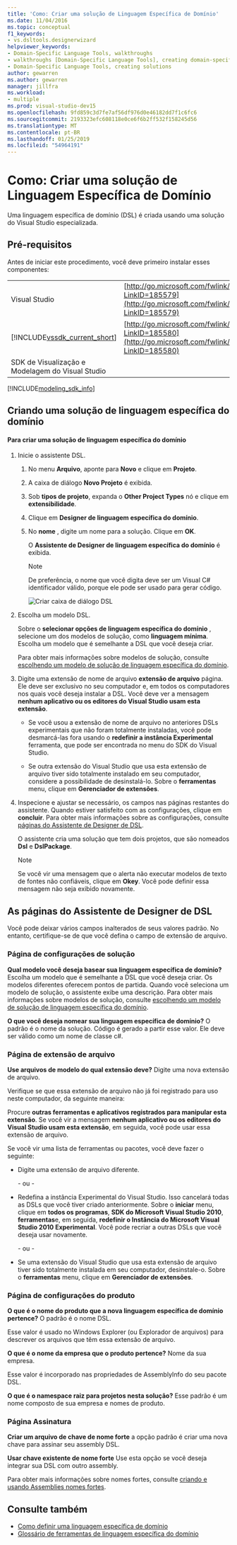 ```yaml
---
title: 'Como: Criar uma solução de Linguagem Específica de Domínio'
ms.date: 11/04/2016
ms.topic: conceptual
f1_keywords:
- vs.dsltools.designerwizard
helpviewer_keywords:
- Domain-Specific Language Tools, walkthroughs
- walkthroughs [Domain-Specific Language Tools], creating domain-specific language
- Domain-Specific Language Tools, creating solutions
author: gewarren
ms.author: gewarren
manager: jillfra
ms.workload:
- multiple
ms.prod: visual-studio-dev15
ms.openlocfilehash: 9fd859c3d7fe7af56df976d0e46182dd7f1c6fc6
ms.sourcegitcommit: 2193323efc608118e0ce6f6b2ff532f158245d56
ms.translationtype: MT
ms.contentlocale: pt-BR
ms.lasthandoff: 01/25/2019
ms.locfileid: "54964191"
---
```

# <a name="how-to-create-a-domain-specific-language-solution"></a>Como: Criar uma solução de Linguagem Específica de Domínio
Uma linguagem específica de domínio (DSL) é criada usando uma solução do Visual Studio especializada.

## <a name="prerequisites"></a>Pré-requisitos
 Antes de iniciar este procedimento, você deve primeiro instalar esses componentes:


| | |
|-|-|
| Visual Studio | [http://go.microsoft.com/fwlink/?LinkID=185579](http://go.microsoft.com/fwlink/?LinkID=185579) |
| [!INCLUDE[vssdk_current_short](../modeling/includes/vssdk_current_short_md.md)] | [http://go.microsoft.com/fwlink/?LinkID=185580](http://go.microsoft.com/fwlink/?LinkID=185580) |
| SDK de Visualização e Modelagem do Visual Studio | |

[!INCLUDE[modeling_sdk_info](includes/modeling_sdk_info.md)]


## <a name="creating-a-domain-specific-language-solution"></a>Criando uma solução de linguagem específica do domínio

#### <a name="to-create-a-domain-specific-language-solution"></a>Para criar uma solução de linguagem específica do domínio

1. Inicie o assistente DSL.

   1. No menu **Arquivo**, aponte para **Novo** e clique em **Projeto**.

   2. A caixa de diálogo **Novo Projeto** é exibida.

   3. Sob **tipos de projeto**, expanda o **Other Project Types** nó e clique em **extensibilidade**.

   4. Clique em **Designer de linguagem específica do domínio**.

   5. No **nome** , digite um nome para a solução. Clique em **OK**.

       O **Assistente de Designer de linguagem específica do domínio** é exibida.

      > [!NOTE]
      >  De preferência, o nome que você digita deve ser um Visual C# identificador válido, porque ele pode ser usado para gerar código.

      ![Criar caixa de diálogo DSL](../modeling/media/create_dsldialog.png)

2. Escolha um modelo DSL.

    Sobre o **selecionar opções de linguagem específica do domínio** , selecione um dos modelos de solução, como **linguagem mínima**. Escolha um modelo que é semelhante a DSL que você deseja criar.

    Para obter mais informações sobre modelos de solução, consulte [escolhendo um modelo de solução de linguagem específica do domínio](../modeling/choosing-a-domain-specific-language-solution-template.md).

3. Digite uma extensão de nome de arquivo **extensão de arquivo** página. Ele deve ser exclusivo no seu computador e, em todos os computadores nos quais você deseja instalar a DSL. Você deve ver a mensagem **nenhum aplicativo ou os editores do Visual Studio usam esta extensão**.

   -   Se você usou a extensão de nome de arquivo no anteriores DSLs experimentais que não foram totalmente instaladas, você pode desmarcá-las fora usando o **redefinir a instância Experimental** ferramenta, que pode ser encontrada no menu do SDK do Visual Studio.

   -   Se outra extensão do Visual Studio que usa esta extensão de arquivo tiver sido totalmente instalado em seu computador, considere a possibilidade de desinstalá-lo. Sobre o **ferramentas** menu, clique em **Gerenciador de extensões**.

4. Inspecione e ajustar se necessário, os campos nas páginas restantes do assistente. Quando estiver satisfeito com as configurações, clique em **concluir**. Para obter mais informações sobre as configurações, consulte [páginas do Assistente de Designer de DSL](#settings).

    O assistente cria uma solução que tem dois projetos, que são nomeados **Dsl** e **DslPackage**.

   > [!NOTE]
   >  Se você vir uma mensagem que o alerta não executar modelos de texto de fontes não confiáveis, clique em **Okey**. Você pode definir essa mensagem não seja exibido novamente.

## <a name="settings"></a> As páginas do Assistente de Designer de DSL
 Você pode deixar vários campos inalterados de seus valores padrão. No entanto, certifique-se de que você defina o campo de extensão de arquivo.

### <a name="solution-settings-page"></a>Página de configurações de solução
 **Qual modelo você deseja basear sua linguagem específica de domínio?**
Escolha um modelo que é semelhante a DSL que você deseja criar. Os modelos diferentes oferecem pontos de partida. Quando você seleciona um modelo de solução, o assistente exibe uma descrição. Para obter mais informações sobre modelos de solução, consulte [escolhendo um modelo de solução de linguagem específica do domínio](../modeling/choosing-a-domain-specific-language-solution-template.md).

 **O que você deseja nomear sua linguagem específica de domínio?**
O padrão é o nome da solução. Código é gerado a partir esse valor. Ele deve ser válido como um nome de classe c#.

### <a name="file-extension-page"></a>Página de extensão de arquivo
 **Use arquivos de modelo do qual extensão deve?**
Digite uma nova extensão de arquivo.

 Verifique se que essa extensão de arquivo não já foi registrado para uso neste computador, da seguinte maneira:

 Procure **outras ferramentas e aplicativos registrados para manipular esta extensão**. Se você vir a mensagem **nenhum aplicativo ou os editores do Visual Studio usam esta extensão**, em seguida, você pode usar essa extensão de arquivo.

 Se você vir uma lista de ferramentas ou pacotes, você deve fazer o seguinte:

-   Digite uma extensão de arquivo diferente.

     \- ou -

-   Redefina a instância Experimental do Visual Studio. Isso cancelará todas as DSLs que você tiver criado anteriormente. Sobre o **iniciar** menu, clique em **todos os programas**, **SDK do Microsoft Visual Studio 2010**, **ferramentas**e, em seguida, **redefinir o Instância do Microsoft Visual Studio 2010 Experimental**. Você pode recriar a outras DSLs que você deseja usar novamente.

     \- ou -

-   Se uma extensão do Visual Studio que usa esta extensão de arquivo tiver sido totalmente instalada em seu computador, desinstale-o. Sobre o **ferramentas** menu, clique em **Gerenciador de extensões**.

### <a name="product-settings-page"></a>Página de configurações do produto
 **O que é o nome do produto que a nova linguagem específica de domínio pertence?**
O padrão é o nome DSL.

 Esse valor é usado no Windows Explorer (ou Explorador de arquivos) para descrever os arquivos que têm essa extensão de arquivo.

 **O que é o nome da empresa que o produto pertence?**
Nome da sua empresa.

 Esse valor é incorporado nas propriedades de AssemblyInfo do seu pacote DSL.

 **O que é o namespace raiz para projetos nesta solução?**
Esse padrão é um nome composto de sua empresa e nomes de produto.

### <a name="signing-page"></a>Página Assinatura
 **Criar um arquivo de chave de nome forte** a opção padrão é criar uma nova chave para assinar seu assembly DSL.

 **Usar chave existente de nome forte** Use esta opção se você deseja integrar sua DSL com outro assembly.

 Para obter mais informações sobre nomes fortes, consulte [criando e usando Assemblies nomes fortes](http://go.microsoft.com/fwlink/?LinkId=186073).

## <a name="see-also"></a>Consulte também

- [Como definir uma linguagem específica de domínio](../modeling/how-to-define-a-domain-specific-language.md)
- [Glossário de ferramentas de linguagem específica do domínio](https://msdn.microsoft.com/ca5e84cb-a315-465c-be24-76aa3df276aa)
